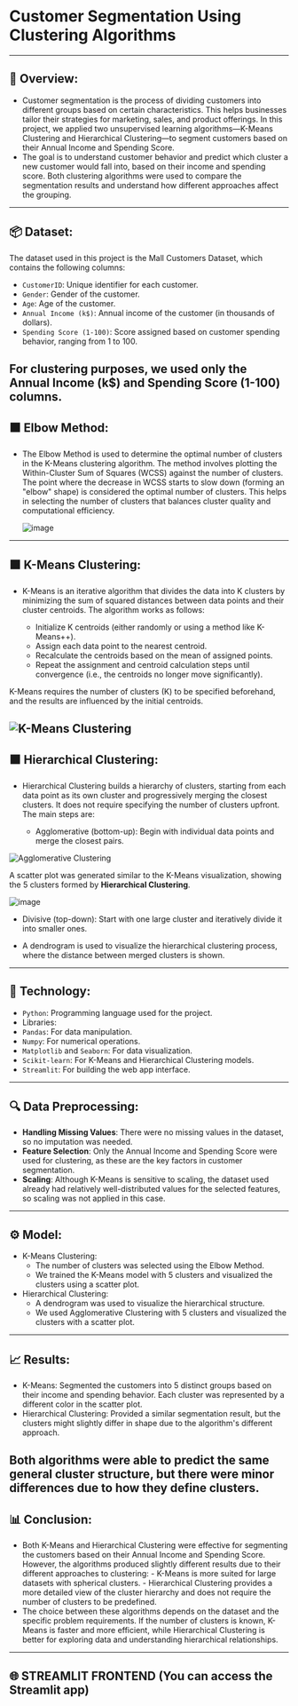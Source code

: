 # Customer Segmentation Using Clustering Algorithms
---
## 📜 Overview:
  - Customer segmentation is the process of dividing customers into different groups based on certain characteristics. This helps businesses tailor their strategies for marketing, sales, and product offerings.
    In  this project, we applied two unsupervised learning algorithms—K-Means Clustering and Hierarchical Clustering—to segment customers based on their Annual Income and Spending Score. 
  - The goal is to understand customer behavior and predict which cluster a new customer would fall into, based on their income and spending score. Both clustering algorithms were used to compare the 
    segmentation results and understand how different approaches affect the grouping.
---
## 📦 Dataset:   
 The dataset used in this project is the Mall Customers Dataset, which contains the following columns:

- `CustomerID`: Unique identifier for each customer.
- `Gender`: Gender of the customer.
- `Age`: Age of the customer.
- `Annual Income (k$)`: Annual income of the customer (in thousands of dollars).
- `Spending Score (1-100)`: Score assigned based on customer spending behavior, ranging from 1 to 100.
  
For clustering purposes, we used only the Annual Income (k$) and Spending Score (1-100) columns.
---
## ⬛ Elbow Method:
- The Elbow Method is used to determine the optimal number of clusters in the K-Means clustering algorithm. The method involves plotting the Within-Cluster Sum of Squares (WCSS) against the number of 
  clusters. The point where the decrease in WCSS starts to slow down (forming an "elbow" shape) is considered the optimal number of clusters. This helps in selecting the number of clusters that balances 
  cluster quality and computational efficiency.
  
  ![image](https://github.com/user-attachments/assets/15ef014b-cdda-4c2b-9bba-6f5e7c80fe37)
---
## ⬛ K-Means Clustering:
- K-Means is an iterative algorithm that divides the data into K clusters by minimizing the sum of squared distances between data points and their cluster centroids. The algorithm works as follows:

    - Initialize K centroids (either randomly or using a method like K-Means++).
    - Assign each data point to the nearest centroid.
    - Recalculate the centroids based on the mean of assigned points.
    - Repeat the assignment and centroid calculation steps until convergence (i.e., the centroids no longer move significantly).
      
K-Means requires the number of clusters (K) to be specified beforehand, and the results are influenced by the initial centroids.

![K-Means Clustering](https://editor.analyticsvidhya.com/uploads/94062graph%20cluster.png)
---
## ⬛ Hierarchical Clustering:
- Hierarchical Clustering builds a hierarchy of clusters, starting from each data point as its own cluster and progressively merging the closest clusters. It does not require specifying the number of clusters 
  upfront. The main steps are:

  - Agglomerative (bottom-up): Begin with individual data points and merge the closest pairs.

![Agglomerative Clustering](https://github.com/user-attachments/assets/c52df549-1e1f-4f79-ae0a-4ff5ba878937)

A scatter plot was generated similar to the K-Means visualization, showing the 5 clusters formed by **Hierarchical Clustering**.

![image](https://github.com/user-attachments/assets/f42c9526-74e5-4e6a-afe1-9ccdce97684d)

 - Divisive (top-down): Start with one large cluster and iteratively divide it into smaller ones.

- A dendrogram is used to visualize the hierarchical clustering process, where the distance between merged clusters is shown.
---
## 🤖 Technology:
 - `Python`: Programming language used for the project.
 - Libraries:
  - `Pandas`: For data manipulation.
  - `Numpy`: For numerical operations. 
  - `Matplotlib` and `Seaborn`: For data visualization.
  - `Scikit-learn`: For K-Means and Hierarchical Clustering models.
  - `Streamlit`: For building the web app interface.
---
## 🔍 Data Preprocessing:
 - **Handling Missing Values**: There were no missing values in the dataset, so no imputation was needed.
 - **Feature Selection**: Only the Annual Income and Spending Score were used for clustering, as these are the key factors in customer segmentation.
 - **Scaling**: Although K-Means is sensitive to scaling, the dataset used already had relatively well-distributed values for the selected features, so scaling was not applied in this 
   case.
---
## ⚙ Model:
 - K-Means Clustering:
   - The number of clusters was selected using the Elbow Method.
   - We trained the K-Means model with 5 clusters and visualized the clusters using a scatter plot.
 - Hierarchical Clustering:
   - A dendrogram was used to visualize the hierarchical structure.
   - We used Agglomerative Clustering with 5 clusters and visualized the clusters with a scatter plot.
---
## 📈 Results:
  - K-Means: Segmented the customers into 5 distinct groups based on their income and spending behavior. Each cluster was represented by a different color in the scatter plot.
  - Hierarchical Clustering: Provided a similar segmentation result, but the clusters might slightly differ in shape due to the algorithm's different approach.
    
 Both algorithms were able to predict the same general cluster structure, but there were minor differences due to how they define clusters.
---
## 📊 Conclusion:
 - Both K-Means and Hierarchical Clustering were effective for segmenting the customers based on their Annual Income and Spending Score. However, the algorithms produced slightly 
   different results due to their different approaches to clustering:
       - K-Means is more suited for large datasets with spherical clusters.
       - Hierarchical Clustering provides a more detailed view of the cluster hierarchy and does not require the number of clusters to be predefined.
 - The choice between these algorithms depends on the dataset and the specific problem requirements. If the number of clusters is known, K-Means is faster and more efficient, while 
   Hierarchical Clustering is better for exploring data and understanding hierarchical relationships.
---
## 🌐 STREAMLIT FRONTEND **(You can access the Streamlit app)**





